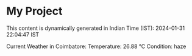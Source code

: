 # My Project

This content is dynamically generated in Indian Time (IST): 2024-01-31 22:04:47 IST


Current Weather in Coimbatore:
Temperature: 26.88 °C
Condition: haze
